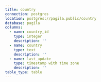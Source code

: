 ```yaml
---
title: country
connection: postgres
location: postgres://pagila.public/country
database: pagila
columns:
  - name: country_id
    type: integer
    description: ''
  - name: country
    type: text
    description: ''
  - name: last_update
    type: timestamp with time zone
    description: ''
table_type: table
---
```



